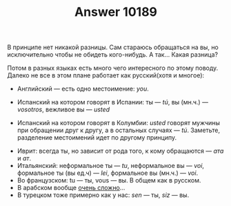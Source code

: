 ﻿---
title: "Answer 10189"
se.owner.user_id: 337540
se.owner.display_name: "Victor VosMottor thanks Monica"
se.owner.link: "https://ru.meta.stackoverflow.com/users/337540/victor-vosmottor-thanks-monica"
se.answer_id: 10189
se.question_id: 10166
se.post_type: answer
se.score: -1
se.is_accepted: False
---
<p>В принципе нет никакой разницы. Сам стараюсь обращаться на вы, но исключительно чтобы не обидеть кого-нибудь. А так... Какая разница?</p>

<p>Потом в разных языках есть много чего интересного по этому поводу. Далеко не все в этом плане работаeт как русский(хотя и многoе):</p>

<ul>
<li>Английский — есть одно местоимение: <em>you</em>.</li>
<li><p>Испанский на котором говорят в Испании: ты — <em>tú</em>, вы (мн.ч.) — <em>vosotros</em>, вежливое вы — <em>usted</em></p></li>
<li><p>Испанский на котором говорят в Колумбии:
<em>usted</em> говорят мужчины при обращении друг к другу, а в остальных случаях — <em>tú</em>. Заметьте, разделение местоимений идет по другому принципу.</p></li>
<li>Иврит: всегда ты, но зависит от рода того, к кому обращаются — <em>ата</em> и <em>ат</em>.</li>
<li>Итальянский: неформальное ты — <em>tu</em>, неформальное вы — <em>voi</em>, формальное ты (вы ед.ч) — <em>lei</em>, формальное вы (мн.ч.) — <em>voi</em>.</li>
<li>Во французском: tu — ты, vous — вы. В общем как в русском.</li>
<li>В арабском вообще <a href="https://ru.wikipedia.org/wiki/%D0%93%D1%80%D0%B0%D0%BC%D0%BC%D0%B0%D1%82%D0%B8%D0%BA%D0%B0_%D0%B0%D1%80%D0%B0%D0%B1%D1%81%D0%BA%D0%BE%D0%B3%D0%BE_%D1%8F%D0%B7%D1%8B%D0%BA%D0%B0" rel="nofollow noreferrer">очень сложно</a>...</li>
<li>В турецком тоже примерно как у нас: <em>sen</em> — ты, <em>siz</em> — вы.</li>
</ul>

